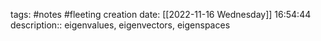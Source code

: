 tags: #notes #fleeting
creation date: [[2022-11-16 Wednesday]] 16:54:44
description:: eigenvalues, eigenvectors, eigenspaces

